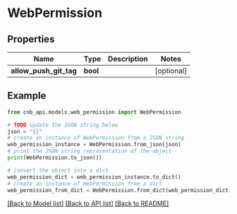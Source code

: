 # WebPermission


## Properties

Name | Type | Description | Notes
------------ | ------------- | ------------- | -------------
**allow_push_git_tag** | **bool** |  | [optional] 

## Example

```python
from cnb_api.models.web_permission import WebPermission

# TODO update the JSON string below
json = "{}"
# create an instance of WebPermission from a JSON string
web_permission_instance = WebPermission.from_json(json)
# print the JSON string representation of the object
print(WebPermission.to_json())

# convert the object into a dict
web_permission_dict = web_permission_instance.to_dict()
# create an instance of WebPermission from a dict
web_permission_from_dict = WebPermission.from_dict(web_permission_dict)
```
[[Back to Model list]](../README.md#documentation-for-models) [[Back to API list]](../README.md#documentation-for-api-endpoints) [[Back to README]](../README.md)


